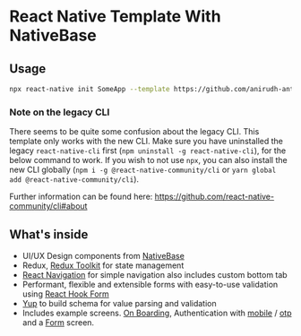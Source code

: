 # React Native Template With NativeBase

## Usage

```sh
npx react-native init SomeApp --template https://github.com/anirudh-antino/RNTemplate.git
```

### Note on the legacy CLI

There seems to be quite some confusion about the legacy CLI. This template only works with the new CLI. Make sure you have uninstalled the legacy `react-native-cli` first (`npm uninstall -g react-native-cli`), for the below command to work. If you wish to not use `npx`, you can also install the new CLI globally (`npm i -g @react-native-community/cli` or `yarn global add @react-native-community/cli`).

Further information can be found here: https://github.com/react-native-community/cli#about

## What's inside

- UI/UX Design components from [NativeBase](https://docs.nativebase.io/?utm_source=HomePage&utm_medium=header&utm_campaign=NativeBase_3)
- Redux, [Redux Toolkit](https://redux-toolkit.js.org/introduction/getting-started) for state management 
- [React Navigation](https://reactnavigation.org/docs/getting-started/) for simple navigation also includes custom bottom tab
- Performant, flexible and extensible forms with easy-to-use validation using [React Hook Form](https://react-hook-form.com/get-started)
- [Yup](https://www.npmjs.com/package/yup) to build schema for value parsing and validation
- Includes example screens. [On Boarding](https://github.com/anirudh-antino/RNTemplate/blob/main/template/src/screens/auth/OnBoarding.screen.js), Authentication with [mobile](https://github.com/anirudh-antino/RNTemplate/blob/main/template/src/screens/auth/Login.screen.js) / [otp](https://github.com/anirudh-antino/RNTemplate/blob/main/template/src/screens/auth/OTP.screen.js) and a [Form](https://github.com/anirudh-antino/RNTemplate/blob/main/template/src/screens/form-screen/Form.screen.js) screen.
